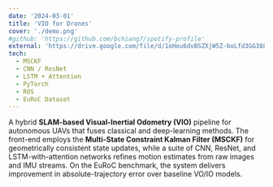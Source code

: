 ```yaml
---
date: '2024-03-01'
title: 'VIO for Drones'
cover: './demo.png'
#github: 'https://github.com/bchiang7/spotify-profile'
external: 'https://drive.google.com/file/d/1oHou6dvBSZXjW5Z-boLfd3GG388aZdY_/view'
tech:
  - MSCKF
  - CNN / ResNet
  - LSTM + Attention
  - PyTorch
  - ROS
  - EuRoC Dataset
---
```


A hybrid **SLAM-based Visual-Inertial Odometry (VIO)** pipeline for autonomous UAVs that fuses classical and deep-learning methods. The front-end employs the **Multi-State Constraint Kalman Filter (MSCKF)** for geometrically consistent state updates, while a suite of CNN, ResNet, and LSTM-with-attention networks refines motion estimates from raw images and IMU streams. On the EuRoC benchmark, the system delivers improvement in absolute-trajectory error over baseline VO/IO models.
